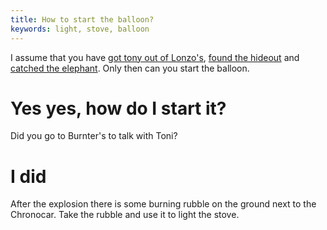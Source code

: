 ```yaml
---
title: How to start the balloon?
keywords: light, stove, balloon
---
```


I assume that you have [got tony out of Lonzo's](020-toni-first.md), [found the hideout](060-find-elephant.md) and [catched the elephant](100-elephant-trap.md). Only then can you start the balloon.

# Yes yes, how do I start it?
Did you go to Burnter's to talk with Toni?

# I did
After the explosion there is some burning rubble on the ground next to the Chronocar. Take the rubble and use it to light the stove.
